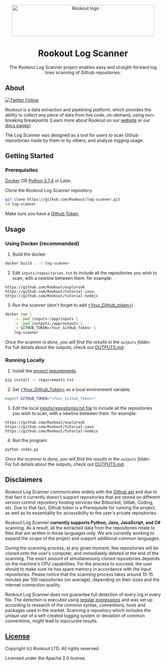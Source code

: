<p align="center">
    <a href="https://www.rookout.com/" target="_blank">
        <img src="https://github.com/Rookout/docs/blob/master/website/static/img/logos/rookout_logo_horizontal.svg" alt="Rookout logo" width="460" height="100">
    </a>
</p>

<h1 align="center">Rookout Log Scanner</h1>
<p align="center">
    The Rookout Log Scanner project enables easy and straight-forward log lines scanning of Github repositories.
</p>

## About

[![Twitter Follow](https://img.shields.io/twitter/follow/rookoutlabs.svg?style=social)](https://twitter.com/rookoutlabs)

Rookout is a data extraction and pipelining platform, which provides the ability to collect any piece of data from live code, on-demand, using non-breaking breakpoints (Learn more about Rookout on our [website](https://www.rookout.com) or our [docs pages](https://docs.rookout.com)).

The Log Scanner was designed as a tool for users to scan Github repositories made by them or by others, and analyze logging usage.

## Getting Started

### Prerequisites

[Docker](https://www.docker.com/products/docker-desktop)
OR
[Python 3.7.4](https://www.python.org/downloads/release/python-374/) or Later.

Clone the Rookout Log Scanner repository.
```bash
git clone https://github.com/Rookout/log-scanner.git
cd log-scanner
```

Make sure you have a [Github Token](https://help.github.com/en/github/authenticating-to-github/creating-a-personal-access-token-for-the-command-line).

## Usage

### Using Docker (recommanded)

1. Build the docker
```bash
docker build . -t log-scanner
```

2. Edit `inputs/repositories.txt` to include all the repositories you wish to scan, with a newline between them. for example:
```
https://github.com/Rookout/explorook
https://github.com/Rookout/tutorial-java
https://github.com/Rookout/tutorial-nodejs
```

3. Run the scanner (don't forget to add [<Your_Github_token>](https://help.github.com/en/github/authenticating-to-github/creating-a-personal-access-token-for-the-command-line))
```bash
docker run \
    -v `pwd`/inputs:/app/inputs \
    -v `pwd`/outputs:/app/outputs \
    -e GITHUB_TOKEN=<Your_GitHub_Token> \
    log-scanner
```

_Once the scanner is done, you will find the results in the `outputs` folder._  
For full details about the outputs, check out [OUTPUTS.md](https://github.com/Rookout/log-scanner/blob/master/OUTPUTS.md).

### Running Locally

1. Install the [project requirements](https://github.com/Rookout/log-scanner/blob/master/requirements.txt). <br>
```bash
pip install -r requirements.txt
```

2. Set [<Your_Github_Token>](https://help.github.com/en/github/authenticating-to-github/creating-a-personal-access-token-for-the-command-line) as a local environment variable.
```bash
export GITHUB_TOKEN="<Your_Github_Token>"
```

3. Edit the local [inputs/repositories.txt file](https://github.com/Rookout/log-scanner/tree/master/inputs/repositories.txt) to include all the repositories you wish to scan, with a newline between them. for example:
```
https://github.com/Rookout/explorook
https://github.com/Rookout/tutorial-java
https://github.com/Rookout/tutorial-nodejs
```

4. Run the program.
```bash
python index.py
```

_Once the scanner is done, you will find the results in the `outputs` folder_.  
For full details about the outputs, check out [OUTPUTS.md](https://github.com/Rookout/log-scanner/blob/master/OUTPUTS.md).

## Disclaimers

Rookout Log Scanner communicates widely with the [Github api](https://developer.github.com/v3/repos/) and due to that fact it currently doesn't support repositories that are stored on different version control repository hosting services like Bitbucket, Gitlab, Coding, etc. Due to that fact, Github token is a Prerequisite for running the project, as well as its essentiality for accessibility to the user's private repositories.

Rookout Log Scanner **currently supports Python, Java, JavaScript, and C#** scanning. As a result, all the extracted data from the repositories relate to files that are written in those languages only. We are currently working to expand the scope of the project and support additional common languages.

During the scanning process, at any given moment, few repositories will be cloned onto the user's computer, and immediately deleted at the end of the scanning. The exact amount of simultaneously cloned repositories depends on the machine's CPU capabilities. For the process to succeed, the user should to make sure he has spare memory in accordance with the input repositories. Please notice that the scanning process takes around 10-15 minutes per 100 repositories (on average), depending on their sizes and the internet connection quality.

Rookout Log Scanner does not guarantee full detection of every log in every file. The detection is executed using [regular expressions](https://en.wikipedia.org/wiki/Regular_expression) and was set up according to research of the common syntax, conventions, tools and packages used in the market. Scanning a repository which includes the unique use of a self-created logging system or deviation of common conventions, might lead to inaccurate results. 

## [License](https://github.com/Rookout/log-scanner/blob/master/LICENSE)

Copyright (c) Rookout LTD. All rights reserved. 

Licensed under the Apache 2.0 license.
